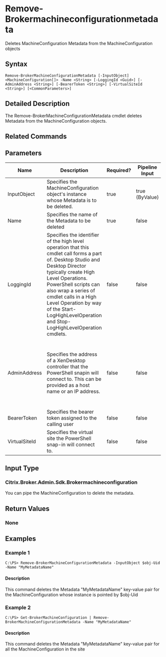 ﻿
# Remove-Brokermachineconfigurationmetadata
Deletes MachineConfiguration Metadata from the MachineConfiguration objects
## Syntax
```
Remove-BrokerMachineConfigurationMetadata [-InputObject] <MachineConfiguration[]> -Name <String> [-LoggingId <Guid>] [-AdminAddress <String>] [-BearerToken <String>] [-VirtualSiteId <String>] [<CommonParameters>]
```
## Detailed Description
The Remove-BrokerMachineConfigurationMetadata cmdlet deletes Metadata from the MachineConfiguration objects.


## Related Commands

## Parameters
| Name   | Description | Required? | Pipeline Input | Default Value |
| --- | --- | --- | --- | --- |
| InputObject | Specifies the MachineConfiguration object's instance whose Metadata is to be deleted. | true | true (ByValue) |  |
| Name | Specifies the name of the Metadata to be deleted | true | false |  |
| LoggingId | Specifies the identifier of the high level operation that this cmdlet call forms a part of. Desktop Studio and Desktop Director typically create High Level Operations. PowerShell scripts can also wrap a series of cmdlet calls in a High Level Operation by way of the Start-LogHighLevelOperation and Stop-LogHighLevelOperation cmdlets. | false | false |  |
| AdminAddress | Specifies the address of a XenDesktop controller that the PowerShell snapin will connect to. This can be provided as a host name or an IP address. | false | false | Localhost. Once a value is provided by any cmdlet, this value will become the default. |
| BearerToken | Specifies the bearer token assigned to the calling user | false | false |  |
| VirtualSiteId | Specifies the virtual site the PowerShell snap-in will connect to. | false | false |  |

## Input Type

### Citrix.Broker.Admin.Sdk.Brokermachineconfiguration
You can pipe the MachineConfiguration to delete the metadata.
## Return Values

### None

## Examples

### Example 1
```
C:\PS> Remove-BrokerMachineConfigurationMetadata -InputObject $obj-Uid -Name "MyMetadataName"
```
#### Description
This command deletes the Metadata "MyMetadataName" key-value pair for the MachineConfiguration whose instance is pointed by \$obj-Uid
### Example 2
```
C:\PS> Get-BrokerMachineConfiguration | Remove-BrokerMachineConfigurationMetadata -Name "MyMetadataName"
```
#### Description
This command deletes the Metadata "MyMetadataName" key-value pair for all the MachineConfiguration in the site
